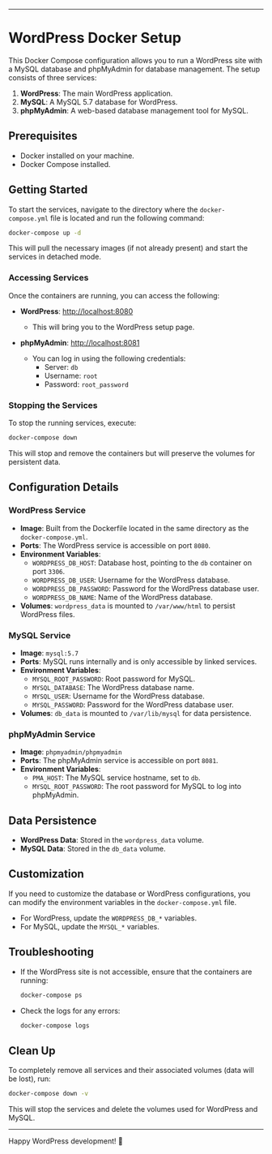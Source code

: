 

---
# WordPress Docker Setup

This Docker Compose configuration allows you to run a WordPress site with a MySQL database and phpMyAdmin for database management. The setup consists of three services:

1. **WordPress**: The main WordPress application.
2. **MySQL**: A MySQL 5.7 database for WordPress.
3. **phpMyAdmin**: A web-based database management tool for MySQL.

## Prerequisites

- Docker installed on your machine.
- Docker Compose installed.

## Getting Started

To start the services, navigate to the directory where the `docker-compose.yml` file is located and run the following command:

```bash
docker-compose up -d
```

This will pull the necessary images (if not already present) and start the services in detached mode.

### Accessing Services

Once the containers are running, you can access the following:

- **WordPress**: [http://localhost:8080](http://localhost:8080)
  - This will bring you to the WordPress setup page.
  
- **phpMyAdmin**: [http://localhost:8081](http://localhost:8081)
  - You can log in using the following credentials:
    - Server: `db`
    - Username: `root`
    - Password: `root_password`

### Stopping the Services

To stop the running services, execute:

```bash
docker-compose down
```

This will stop and remove the containers but will preserve the volumes for persistent data.

## Configuration Details

### WordPress Service

- **Image**: Built from the Dockerfile located in the same directory as the `docker-compose.yml`.
- **Ports**: The WordPress service is accessible on port `8080`.
- **Environment Variables**:
  - `WORDPRESS_DB_HOST`: Database host, pointing to the `db` container on port `3306`.
  - `WORDPRESS_DB_USER`: Username for the WordPress database.
  - `WORDPRESS_DB_PASSWORD`: Password for the WordPress database user.
  - `WORDPRESS_DB_NAME`: Name of the WordPress database.
- **Volumes**: `wordpress_data` is mounted to `/var/www/html` to persist WordPress files.

### MySQL Service

- **Image**: `mysql:5.7`
- **Ports**: MySQL runs internally and is only accessible by linked services.
- **Environment Variables**:
  - `MYSQL_ROOT_PASSWORD`: Root password for MySQL.
  - `MYSQL_DATABASE`: The WordPress database name.
  - `MYSQL_USER`: Username for the WordPress database.
  - `MYSQL_PASSWORD`: Password for the WordPress database user.
- **Volumes**: `db_data` is mounted to `/var/lib/mysql` for data persistence.

### phpMyAdmin Service

- **Image**: `phpmyadmin/phpmyadmin`
- **Ports**: The phpMyAdmin service is accessible on port `8081`.
- **Environment Variables**:
  - `PMA_HOST`: The MySQL service hostname, set to `db`.
  - `MYSQL_ROOT_PASSWORD`: The root password for MySQL to log into phpMyAdmin.

## Data Persistence

- **WordPress Data**: Stored in the `wordpress_data` volume.
- **MySQL Data**: Stored in the `db_data` volume.

## Customization

If you need to customize the database or WordPress configurations, you can modify the environment variables in the `docker-compose.yml` file.

- For WordPress, update the `WORDPRESS_DB_*` variables.
- For MySQL, update the `MYSQL_*` variables.

## Troubleshooting

- If the WordPress site is not accessible, ensure that the containers are running:
  
  ```bash
  docker-compose ps
  ```

- Check the logs for any errors:

  ```bash
  docker-compose logs
  ```

## Clean Up

To completely remove all services and their associated volumes (data will be lost), run:

```bash
docker-compose down -v
```

This will stop the services and delete the volumes used for WordPress and MySQL.

---

Happy WordPress development! 🚀
```


